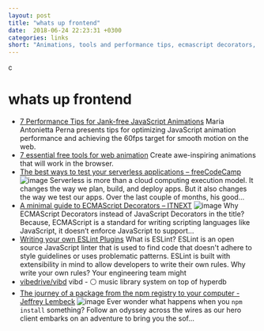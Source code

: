 ```yaml
---
layout: post
title: "whats up frontend"
date:  2018-06-24 22:23:31 +0300
categories: links
short: "Animations, tools and performance tips, ecmascript decorators, writing your own lint plugin and more!"
---
```

c
# whats up frontend

- [7 Performance Tips for Jank-free JavaScript Animations](https://www.sitepoint.com/7-performance-tips-jank-free-javascript-animations/) Maria Antonietta Perna presents tips for optimizing JavaScript animation performance and achieving the 60fps target for smooth motion on the web.
- [7 essential free tools for web animation](https://www.creativebloq.com/advice/7-essential-free-tools-for-web-animation) Create awe-inspiring animations that will work in the browser.
- [The best ways to test your serverless applications – freeCodeCamp](https://medium.freecodecamp.org/the-best-ways-to-test-your-serverless-applications-40b88d6ee31e) ![image](https://cdn-images-1.medium.com/max/1200/1*c3lCL2XzL9qOYV-kj4G2GA.png) Serverless is more than a cloud computing execution model. It changes the way we plan, build, and deploy apps. But it also changes the way we test our apps. Over the last couple of months, his good…
- [A minimal guide to ECMAScript Decorators – ITNEXT](https://itnext.io/a-minimal-guide-to-ecmascript-decorators-55b70338215e) ![image](https://cdn-images-1.medium.com/max/1200/1*CMwgpS7hFNgPqnz62gaBqA.png) Why ECMAScript Decorators instead of JavaScript Decorators in the title? Because, ECMAScript is a standard for writing scripting languages like JavaScript, it doesn’t enforce JavaScript to support…
- [Writing your own ESLint Plugins](https://frontendmayhem.com/writing-your-own-eslint-plugins/) What is ESLint? ESLint is an open source JavaScript linter that is used to find code that doesn't adhere to style guidelines or uses problematic patterns.  ESLint is built with extensibility in mind to allow developers to write their own rules. Why write your own rules? Your engineering team might
- [vibedrive/vibd](https://github.com/vibedrive/vibd) vibd - ⚪ music library system on top of hyperdb
- [The journey of a package from the npm registry to your computer - Jeffrey Lembeck](https://www.youtube.com/watch?v=GSnyVS79OR0) ![image](https://i.ytimg.com/vi/GSnyVS79OR0/maxresdefault.jpg) Ever wonder what happens when you `npm install` something? Follow an odyssey across the wires as our hero client embarks on an adventure to bring you the sof...